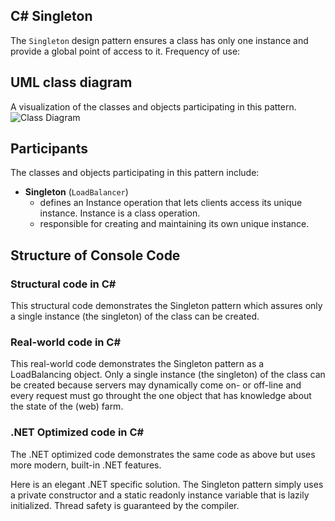 ## C# Singleton
The `Singleton` design pattern ensures a class has only one instance and provide a global point of access to it.
Frequency of use:
## UML class diagram
A visualization of the classes and objects participating in this pattern.
![Class Diagram](https://www.dofactory.com/img/diagrams/net/Singleton.png)
## 	Participants
The classes and objects participating in this pattern include:

-  **Singleton** (`LoadBalancer`)
	- defines an Instance operation that lets clients access its unique instance. Instance is a class operation.
	- responsible for creating and maintaining its own unique instance.

## Structure of Console Code
### Structural code in C#
This structural code demonstrates the Singleton pattern which assures only a single instance (the singleton) of the class can be created.

### Real-world code in C#
This real-world code demonstrates the Singleton pattern as a LoadBalancing object. Only a single instance (the singleton) of the class can be created because servers may dynamically come on- or off-line and every request must go throught the one object that has knowledge about the state of the (web) farm.

### .NET Optimized code in C#
The .NET optimized code demonstrates the same code as above but uses more modern, built-in .NET features.

Here is an elegant .NET specific solution. The Singleton pattern simply uses a private constructor and a static readonly instance variable that is lazily initialized. Thread safety is guaranteed by the compiler.
		  